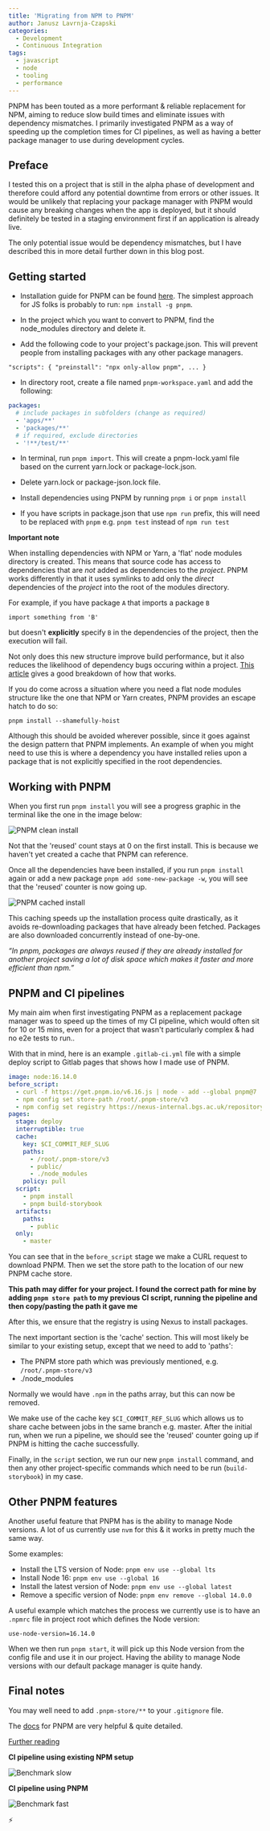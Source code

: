 ```yaml
---
title: 'Migrating from NPM to PNPM'
author: Janusz Lavrnja-Czapski
categories:
  - Development
  - Continuous Integration
tags:
  - javascript
  - node
  - tooling
  - performance
---
```


PNPM has been touted as a more performant & reliable replacement for NPM, aiming to reduce slow build times and eliminate issues with dependency mismatches.
I primarily investigated PNPM as a way of speeding up the completion times for CI pipelines, as well as having a better package manager to use during development cycles.

## Preface

I tested this on a project that is still in the alpha phase of development and therefore could afford any potential downtime from errors or other issues. It would be unlikely that replacing your package manager with PNPM would cause any breaking changes when the app is deployed, but it should definitely be tested in a staging environment first if an application is already live.

The only potential issue would be dependency mismatches, but I have described this in more detail further down in this blog post.

## Getting started

- Installation guide for PNPM can be found [here](https://pnpm.io/installation). The simplest approach for JS folks is probably to run: `npm install -g pnpm`.

- In the project which you want to convert to PNPM, find the node_modules directory and delete it.

- Add the following code to your project's package.json. This will prevent people from installing packages with any other package managers.

`"scripts": { "preinstall": "npx only-allow pnpm", ... }`

- In directory root, create a file named `pnpm-workspace.yaml` and add the following:

```yaml
packages:
  # include packages in subfolders (change as required)
  - 'apps/**'
  - 'packages/**'
  # if required, exclude directories
  - '!**/test/**'
```

- In terminal, run `pnpm import`. This will create a pnpm-lock.yaml file based on the current yarn.lock or package-lock.json.

- Delete yarn.lock or package-json.lock file.

- Install dependencies using PNPM by running `pnpm i` or `pnpm install`

- If you have scripts in package.json that use `npm run` prefix, this will need to be replaced with `pnpm` e.g. `pnpm test` instead of `npm run test`

**Important note**

When installing dependencies with NPM or Yarn, a 'flat' node modules directory is created. This means that source code has access to dependencies that are _not_ added as dependencies to the _project_. PNPM works differently in that it uses symlinks to add only the _direct_ dependencies of the _project_ into the root of the modules directory.

For example, if you have package `A` that imports a package `B`

`import something from 'B'`

but doesn't **explicitly** specify `B` in the dependencies of the project, then the execution will fail.

Not only does this new structure improve build performance, but it also reduces the likelihood of dependency bugs occuring within a project. [This article](https://www.kochan.io/nodejs/pnpms-strictness-helps-to-avoid-silly-bugs.html) gives a good breakdown of how that works.

If you do come across a situation where you need a flat node modules structure like the one that NPM or Yarn creates, PNPM provides an escape hatch to do so:

`pnpm install --shamefully-hoist`

Although this should be avoided wherever possible, since it goes against the design pattern that PNPM implements. An example of when you might need to use this is where a dependency you have installed relies upon a package that is not explicitly specified in the root dependencies.

## Working with PNPM

When you first run `pnpm install` you will see a progress graphic in the terminal like the one in the image below:

![PNPM clean install](../../assets/images/2022-11-17-migrate-npm/pnpm-clean.PNG)

Not that the 'reused' count stays at 0 on the first install. This is because we haven't yet created a cache that PNPM can reference.

Once all the dependencies have been installed, if you run `pnpm install` again or add a new package `pnpm add some-new-package -w`, you will see that the 'reused' counter is now going up.

![PNPM cached install](../../assets/images/2022-11-17-migrate-npm/pnpm-cached.PNG)

This caching speeds up the installation process quite drastically, as it avoids re-downloading packages that have already been fetched. Packages are also downloaded concurrently instead of one-by-one.

_“In pnpm, packages are always reused if they are already installed for another project saving a lot of disk space which makes it faster and more efficient than npm.”_

## PNPM and CI pipelines

My main aim when first investigating PNPM as a replacement package manager was to speed up the times of my CI pipeline, which would often sit for 10 or 15 mins, even for a project that wasn't particularly complex & had no e2e tests to run..

With that in mind, here is an example `.gitlab-ci.yml` file with a simple deploy script to Gitlab pages that shows how I made use of PNPM.

```yaml
image: node:16.14.0
before_script:
  - curl -f https://get.pnpm.io/v6.16.js | node - add --global pnpm@7
  - npm config set store-path /root/.pnpm-store/v3
  - npm config set registry https://nexus-internal.bgs.ac.uk/repository/npm-all/
pages:
  stage: deploy
  interruptible: true
  cache:
    key: $CI_COMMIT_REF_SLUG
    paths:
      - /root/.pnpm-store/v3
      - public/
      - ./node_modules
    policy: pull
  script:
    - pnpm install
    - pnpm build-storybook
  artifacts:
    paths:
      - public
  only:
    - master
```

You can see that in the `before_script` stage we make a CURL request to download PNPM. Then we set the store path to the location of our new PNPM cache store.

**This path may differ for your project. I found the correct path for mine by adding `pnpm store path` to my previous CI script, running the pipeline and then copy/pasting the path it gave me**

After this, we ensure that the registry is using Nexus to install packages.

The next important section is the 'cache' section. This will most likely be similar to your existing setup, except that we need to add to 'paths':

- The PNPM store path which was previously mentioned, e.g. `/root/.pnpm-store/v3`
- ./node_modules

Normally we would have `.npm` in the paths array, but this can now be removed.

We make use of the cache key `$CI_COMMIT_REF_SLUG` which allows us to share cache between jobs in the same branch e.g. master. After the initial run, when we run a pipeline, we should see the 'reused' counter going up if PNPM is hitting the cache successfully.

Finally, in the `script` section, we run our new `pnpm install` command, and then any other project-specific commands which need to be run (`build-storybook`) in my case.

## Other PNPM features

Another useful feature that PNPM has is the ability to manage Node versions. A lot of us currently use `nvm` for this & it works in pretty much the same way.

Some examples:

- Install the LTS version of Node: `pnpm env use --global lts`
- Install Node 16: `pnpm env use --global 16`
- Install the latest version of Node: `pnpm env use --global latest`
- Remove a specific version of Node: `pnpm env remove --global 14.0.0`

A useful example which matches the process we currently use is to have an `.npmrc` file in project root which defines the Node version:

```
use-node-version=16.14.0

```

When we then run `pnpm start`, it will pick up this Node version from the config file and use it in our project. Having the ability to manage Node versions with our default package manager is quite handy.

## Final notes

You may well need to add `.pnpm-store/**` to your `.gitignore` file.

The [docs](https://pnpm.io/motivation) for PNPM are very helpful & quite detailed.

[Further reading](https://blog.bitsrc.io/pnpm-javascript-package-manager-4b5abd59dc9)

**CI pipeline using existing NPM setup**

![Benchmark slow](../../assets/images/2022-11-17-migrate-npm/benchmark-slow.PNG)

**CI pipeline using PNPM**

![Benchmark fast](../../assets/images/2022-11-17-migrate-npm/benchmark-fast.PNG)

⚡
